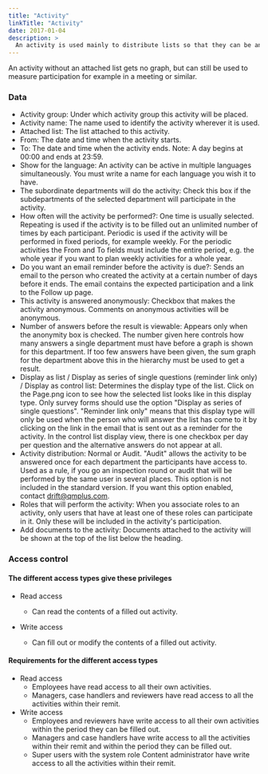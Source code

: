 ```yaml
---
title: "Activity"
linkTitle: "Activity"
date: 2017-01-04
description: >
  An activity is used mainly to distribute lists so that they can be answered by the users.
---
```

An activity without an attached list gets no graph, but can still be used to measure participation for example in a meeting or similar.

### Data

- Activity group: Under which activity group this activity will be placed.
- Activity name: The name used to identify the activity wherever it is used.
- Attached list: The list attached to this activity.
- From: The date and time when the activity starts.
- To: The date and time when the activity ends. Note: A day begins at 00:00 and ends at 23:59.
- Show for the language: An activity can be active in multiple languages simultaneously. You must write a name for each language you wish it to have.
- The subordinate departments will do the activity: Check this box if the subdepartments of the selected department will participate in the activity.
- How often will the activity be performed?: One time is usually selected. Repeating is used if the activity is to be filled out an unlimited number of times by each participant. Periodic is used if the activity will be performed in fixed periods, for example weekly. For the periodic activities the From and To fields must include the entire period, e.g. the whole year if you want to plan weekly activities for a whole year.
- Do you want an email reminder before the activity is due?: Sends an email to the person who created the activity at a certain number of days before it ends. The email contains the expected participation and a link to the Follow up page.
- This activity is answered anonymously: Checkbox that makes the activity anonymous. Comments on anonymous activities will be anonymous.
- Number of answers before the result is viewable: Appears only when the anonymity box is checked. The number given here controls how many answers a single department must have before a graph is shown for this department. If too few answers have been given, the sum graph for the department above this in the hierarchy must be used to get a result.
- Display as list / Display as series of single questions (reminder link only) / Display as control list: Determines the display type of the list. Click on the Page.png icon to see how the selected list looks like in this display type. Only survey forms should use the option "Display as series of single questions". "Reminder link only" means that this display type will only be used when the person who will answer the list has come to it by clicking on the link in the email that is sent out as a reminder for the activity. In the control list display view, there is one checkbox per day per question and the alternative answers do not appear at all.
- Activity distribution: Normal or Audit. "Audit" allows the activity to be answered once for each department the participants have access to. Used as a rule, if you go an inspection round or audit that will be performed by the same user in several places. This option is not included in the standard version. If you want this option enabled, contact drift@qmplus.com.
- Roles that will perform the activity: When you associate roles to an activity, only users that have at least one of these roles can participate in it. Only these will be included in the activity's participation.
- Add documents to the activity: Documents attached to the activity will be shown at the top of the list below the heading.

### Access control
#### The different access types give these privileges

- Read access
  - Can read the contents of a filled out activity.

- Write access
  - Can fill out or modify the contents of a filled out activity.

#### Requirements for the different access types

- Read access
  - Employees have read access to all their own activities.
  - Managers, case handlers and reviewers have read access to all the activities within their remit.
- Write access
  - Employees and reviewers have write access to all their own activities within the period they can be filled out.
  - Managers and case handlers have write access to all the activities within their remit and within the period they can be filled out.
  - Super users with the system role Content administrator have write access to all the activities within their remit.
